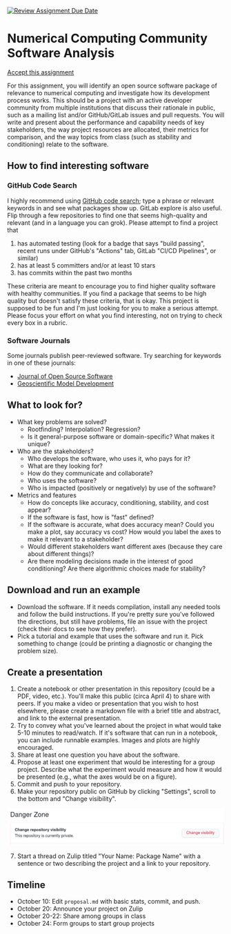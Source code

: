 [![Review Assignment Due Date](https://classroom.github.com/assets/deadline-readme-button-22041afd0340ce965d47ae6ef1cefeee28c7c493a6346c4f15d667ab976d596c.svg)](https://classroom.github.com/a/tqzXUxMz)
# Numerical Computing Community Software Analysis

[Accept this assignment](https://classroom.github.com/a/LrudzhO7)

For this assignment, you will identify an open source software package of relevance to numerical computing and investigate how its development process works.
This should be a project with an active developer community from multiple institutions that discuss their rationale in public, such as a mailing list and/or GitHub/GitLab issues and pull requests.
You will write and present about the performance and capability needs of key stakeholders, the way project resources are allocated, their metrics for comparison, and the way topics from class (such as stability and conditioning) relate to the software.

## How to find interesting software

### GitHub Code Search

I highly recommend using [GitHub code search](https://github.com/search); type a phrase or relevant keywords in and see what packages show up.
GitLab explore is also useful.
Flip through a few repositories to find one that seems high-quality and relevant (and in a language you can grok).
Please attempt to find a project that

1. has automated testing (look for a badge that says "build passing", recent runs under GitHub's "Actions" tab, GitLab "CI/CD Pipelines", or similar)
2. has at least 5 committers and/or at least 10 stars
3. has commits within the past two months

These criteria are meant to encourage you to find higher quality software with healthy communities.
If you find a package that seems to be high quality but doesn't satisfy these criteria, that is okay.
This project is supposed to be fun and I'm just looking for you to make a serious attempt.
Please focus your effort on what you find interesting, not on trying to check every box in a rubric.

### Software Journals

Some journals publish peer-reviewed software. Try searching for keywords in one of these journals:
* [Journal of Open Source Software](https://joss.theoj.org/papers/)
* [Geoscientific Model Development](https://gmd.copernicus.org/)

## What to look for?

* What key problems are solved?
  * Rootfinding? Interpolation? Regression?
  * Is it general-purpose software or domain-specific? What makes it unique?
* Who are the stakeholders?
  * Who develops the software, who uses it, who pays for it?
  * What are they looking for?
  * How do they communicate and collaborate?
  * Who uses the software?
  * Who is impacted (positively or negatively) by use of the software?
* Metrics and features
  * How do concepts like accuracy, conditioning, stability, and cost appear?
  * If the software is fast, how is "fast" defined?
  * If the software is accurate, what does accuracy mean? Could you make a plot, say accuracy vs cost? How would you label the axes to make it relevant to a stakeholder?
  * Would different stakeholders want different axes (because they care about different things)?
  * Are there modeling decisions made in the interest of good conditioning? Are there algorithmic choices made for stability?

## Download and run an example

* Download the software. If it needs compilation, install any needed tools and follow the build instructions.
If you're pretty sure you've followed the directions, but still have problems, file an issue with the project (check their docs to see how they prefer).
* Pick a tutorial and example that uses the software and run it.
Pick something to change (could be printing a diagnostic or changing the problem size).

## Create a presentation

1. Create a notebook or other presentation in this repository (could be a PDF, video, etc.).
You'll make this public (circa April 4) to share with peers.
If you make a video or presentation that you wish to host elsewhere, please create a markdown file with a brief title and abstract, and link to the external presentation.
2. Try to convey what you've learned about the project in what would take 5-10 minutes to read/watch.
If it's software that can run in a notebook, you can include runnable examples.
Images and plots are highly encouraged.
3. Share at least one question you have about the software.
4. Propose at least one experiment that would be interesting for a group project.
Describe what the experiment would measure and how it would be presented (e.g., what the axes would be on a figure).
5. Commit and push to your repository.
6. Make your repository public on GitHub by clicking "Settings", scroll to the bottom and "Change visibility".

![](img/make-public.png)

7. Start a thread on Zulip titled "Your Name: Package Name" with a sentence or two describing the project and a link to your repository.

## Timeline

* October 10: Edit `proposal.md` with basic stats, commit, and push.
* October 20: Announce your project on Zulip
* October 20-22: Share among groups in class
* October 24: Form groups to start group projects
